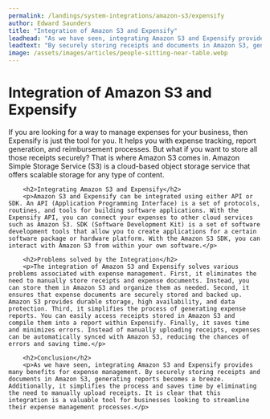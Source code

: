 ```yaml
---
permalink: /landings/system-integrations/amazon-s3/expensify
author: Edward Saunders
title: "Integration of Amazon S3 and Expensify"
leadhead: "As we have seen, integrating Amazon S3 and Expensify provides many benefits for expense management"
leadtext: "By securely storing receipts and documents in Amazon S3, generating reports becomes a breeze. Additionally, it simplifies the process and saves time by eliminating the need to manually upload receipts. It is clear that this integration is a valuable tool for businesses looking to streamline their expense management processes."
image: /assets/images/articles/people-sitting-near-table.webp
---
```

<div class="arttext">        <h1>Integration of Amazon S3 and Expensify</h1>
        <p>If you are looking for a way to manage expenses for your business, then Expensify is just the tool for you. It helps you with expense tracking, report generation, and reimbursement processes. But what if you want to store all those receipts securely? That is where Amazon S3 comes in. Amazon Simple Storage Service (S3) is a cloud-based object storage service that offers scalable storage for any type of content.</p>
        
        <h2>Integrating Amazon S3 and Expensify</h2>
        <p>Amazon S3 and Expensify can be integrated using either API or SDK. An API (Application Programming Interface) is a set of protocols, routines, and tools for building software applications. With the Expensify API, you can connect your expenses to other cloud services such as Amazon S3. SDK (Software Development Kit) is a set of software development tools that allow you to create applications for a certain software package or hardware platform. With the Amazon S3 SDK, you can interact with Amazon S3 from within your own software.</p>

        <h2>Problems solved by the Integration</h2>
        <p>The integration of Amazon S3 and Expensify solves various problems associated with expense management. First, it eliminates the need to manually store receipts and expense documents. Instead, you can store them in Amazon S3 and organize them as needed. Second, it ensures that expense documents are securely stored and backed up. Amazon S3 provides durable storage, high availability, and data protection. Third, it simplifies the process of generating expense reports. You can easily access receipts stored in Amazon S3 and compile them into a report within Expensify. Finally, it saves time and minimizes errors. Instead of manually uploading receipts, expenses can be automatically synced with Amazon S3, reducing the chances of errors and saving time.</p>

        <h2>Conclusion</h2>
        <p>As we have seen, integrating Amazon S3 and Expensify provides many benefits for expense management. By securely storing receipts and documents in Amazon S3, generating reports becomes a breeze. Additionally, it simplifies the process and saves time by eliminating the need to manually upload receipts. It is clear that this integration is a valuable tool for businesses looking to streamline their expense management processes.</p>
</div>